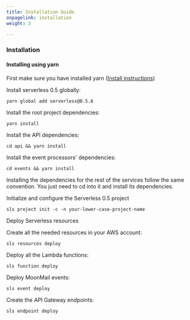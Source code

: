 ```yaml
---
title: Installation Guide
onpagelink: installation
weight: 3

---
```


### Installation

#### Installing using yarn

First make sure you have installed yarn ([Install instructions](https://yarnpkg.com/en/docs/install))

Install serverless 0.5 globally:

 ```
yarn global add serverless@0.5.6
 ```

Install the root project dependencies:

 ```
yarn install
 ```

Install the API dependencies:

 ```
cd api && yarn install
 ```

Install the event processors' dependencies:

 ```
cd events && yarn install
 ```

Installing the dependencies for the rest of the services follow the same convention. You just need to cd into it and install its dependencies.

Initialize and configure the Serverless 0.5 project

 ```
sls project init -c -n your-lower-case-project-name
 ```

Deploy Serverless resources

Create all the needed resources in your AWS account:

 ```
sls resources deploy
 ```

Deploy all the Lambda functions:

 ```
sls function deploy
 ```

Deploy MoonMail events:

 ```
sls event deploy
 ```

Create the API Gateway endpoints:

 ```
sls endpoint deploy
 ```